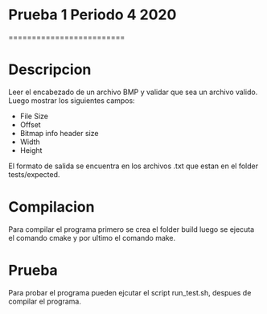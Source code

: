 # Prueba 1 Periodo 4 2020
=========================

# Descripcion

Leer el encabezado de un archivo BMP
y validar que sea un archivo valido.
Luego mostrar los siguientes campos:
- File Size
- Offset
- Bitmap info header size
- Width
- Height

El formato de salida se encuentra en los archivos
.txt que estan en el folder tests/expected.

# Compilacion

Para compilar el programa primero se crea
el folder build luego se ejecuta el comando
cmake y por ultimo el comando make.

# Prueba

Para probar el programa pueden ejcutar el script
run_test.sh, despues de compilar el programa.
